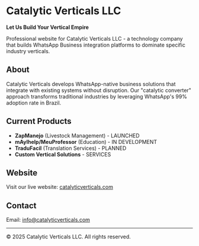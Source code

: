 # Catalytic Verticals LLC

**Let Us Build Your Vertical Empire**

Professional website for Catalytic Verticals LLC - a technology company that builds WhatsApp Business integration platforms to dominate specific industry verticals.

## About

Catalytic Verticals develops WhatsApp-native business solutions that integrate with existing systems without disruption. Our "catalytic converter" approach transforms traditional industries by leveraging WhatsApp's 99% adoption rate in Brazil.

## Current Products

- **ZapManejo** (Livestock Management) - LAUNCHED
- **mAyIhelp/MeuProfessor** (Education) - IN DEVELOPMENT  
- **TraduFacil** (Translation Services) - PLANNED
- **Custom Vertical Solutions** - SERVICES

## Website

Visit our live website: [catalyticverticals.com](https://catalyticverticals.com)

## Contact

Email: info@catalyticverticals.com

---

© 2025 Catalytic Verticals LLC. All rights reserved.
